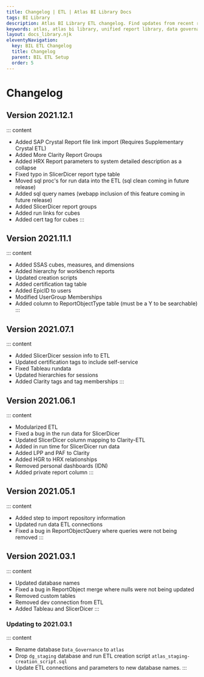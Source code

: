 ```yaml
---
title: Changelog | ETL | Atlas BI Library Docs
tags: BI Library
description: Atlas BI Library ETL changelog. Find updates from recent releases and what feature you can expect on your next upgrade.
keywords: atlas, atlas bi library, unified report library, data governance, database, etl, changelog
layout: docs_library.njk
eleventyNavigation:
  key: BIL ETL Changelog
  title: Changelog
  parent: BIL ETL Setup
  order: 5
---
```


# Changelog

## Version 2021.12.1

::: content
- Added SAP Crystal Report file link import (Requires Supplementary Crystal ETL)
- Added More Clarity Report Groups
- Added HRX Report parameters to system detailed description as a collapse
- Fixed typo in SlicerDicer report type table
- Moved sql proc's for run data into the ETL (sql clean coming in future release)
- Added sql query names (webapp inclusion of this feature coming in future release)
- Added SlicerDicer report groups
- Added run links for cubes
- Added cert tag for cubes
:::

## Version 2021.11.1

::: content
- Added SSAS cubes, measures, and dimensions
- Added hierarchy for workbench reports
- Updated creation scripts
- Added certification tag table
- Added EpicID to users
- Modified UserGroup Memberships
- Added column to ReportObjectType table (must be a Y to be searchable)
:::

## Version 2021.07.1

::: content
- Added SlicerDicer session info to ETL
- Updated certification tags to include self-service
- Fixed Tableau rundata
- Updated hierarchies for sessions
- Added Clarity tags and tag memberships
:::

## Version 2021.06.1

::: content
- Modularized ETL
- Fixed a bug in the run data for SlicerDicer
- Updated SlicerDicer column mapping to Clarity-ETL
- Added in run time for SlicerDicer run data
- Added LPP and PAF to Clarity
- Added HGR to HRX relationships
- Removed personal dashboards (IDN)
- Added private report column
:::

## Version 2021.05.1

::: content
- Added step to import repository information
- Updated run data ETL connections
- Fixed a bug in ReportObjectQuery where queries were not being removed
:::

## Version 2021.03.1

::: content
- Updated database names
- Fixed a bug in ReportObject merge where nulls were not being updated
- Removed custom tables
- Removed dev connection from ETL
- Added Tableau and SlicerDicer
:::

### Updating to 2021.03.1

::: content
- Rename database ``Data_Governance`` to ``atlas``
- Drop ``dg_staging`` database and run ETL creation script ``atlas_staging-creation_script.sql``
- Update ETL connections and parameters to new database names.
:::
